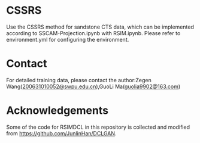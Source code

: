 # CSSRS
Use the CSSRS method for sandstone CTS data, which can be implemented according to SSCAM-Projection.ipynb with RSIM.ipynb. Please refer to environment.yml for configuring the environment.

# Contact
For detailed training data, please contact the author:Zegen Wang(200631010052@swpu.edu.cn),GuoLi Ma(guolia9902@163.com)

# Acknowledgements
Some of the code for RSIMDCL in this repository is collected and modified from https://github.com/JunlinHan/DCLGAN.
